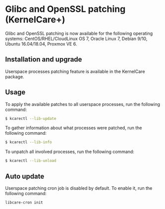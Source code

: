 # Glibc and OpenSSL patching (KernelCare+)

Glibc and OpenSSL patching is now available for the following operating systems: CentOS/RHEL/CloudLinux OS 7, Oracle Linux 7, Debian 9/10, Ubuntu 16.04/18.04, Proxmox VE 6.

## Installation and upgrade

Userspace processes patching feature is available in the KernelCare package.

## Usage

To apply the available patches to all userspace processes, run the following command:

``` bash
$ kcarectl --lib-update
```

To gather information about what processes were patched, run the following command:

```bash
$ kcarectl --lib-info
```

To unpatch all involved processes, run the following command:

```bash
$ kcarectl --lib-unload
```

## Auto update

Userspace patching cron job is disabled by default. To enable it, run the following command:

```bash
libcare-cron init
```

